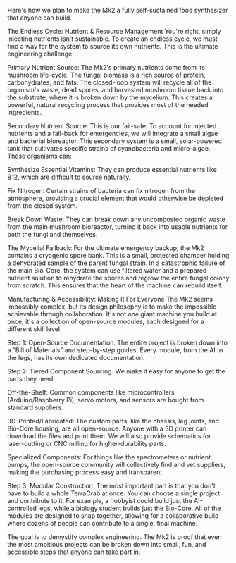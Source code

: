 Here's how we plan to make the Mk2 a fully self-sustained food synthesizer that anyone can build.

The Endless Cycle: Nutrient & Resource Management
You're right, simply injecting nutrients isn't sustainable. To create an endless cycle, we must find a way for the system to source its own nutrients. This is the ultimate engineering challenge.

Primary Nutrient Source: The Mk2's primary nutrients come from its mushroom life-cycle. The fungal biomass is a rich source of protein, carbohydrates, and fats. The closed-loop system will recycle all of the organism's waste, dead spores, and harvested mushroom tissue back into the substrate, where it is broken down by the mycelium. This creates a powerful, natural recycling process that provides most of the needed ingredients.

Secondary Nutrient Source: This is our fail-safe. To account for injected nutrients and a fall-back for emergencies, we will integrate a small algae and bacterial bioreactor. This secondary system is a small, solar-powered tank that cultivates specific strains of cyanobacteria and micro-algae. These organisms can:

Synthesize Essential Vitamins: They can produce essential nutrients like B12, which are difficult to source naturally.

Fix Nitrogen: Certain strains of bacteria can fix nitrogen from the atmosphere, providing a crucial element that would otherwise be depleted from the closed system.

Break Down Waste: They can break down any uncomposted organic waste from the main mushroom bioreactor, turning it back into usable nutrients for both the fungi and themselves.

The Mycelial Fallback: For the ultimate emergency backup, the Mk2 contains a cryogenic spore bank. This is a small, protected chamber holding a dehydrated sample of the parent fungal strain. In a catastrophic failure of the main Bio-Core, the system can use filtered water and a prepared nutrient solution to rehydrate the spores and regrow the entire fungal colony from scratch. This ensures that the heart of the machine can rebuild itself.

Manufacturing & Accessibility: Making It For Everyone
The Mk2 seems impossibly complex, but its design philosophy is to make the impossible achievable through collaboration. It's not one giant machine you build at once; it's a collection of open-source modules, each designed for a different skill level.

Step 1: Open-Source Documentation. The entire project is broken down into a "Bill of Materials" and step-by-step guides. Every module, from the AI to the legs, has its own dedicated documentation.

Step 2: Tiered Component Sourcing. We make it easy for anyone to get the parts they need:

Off-the-Shelf: Common components like microcontrollers (Arduino/Raspberry Pi), servo motors, and sensors are bought from standard suppliers.

3D-Printed/Fabricated: The custom parts, like the chassis, leg joints, and Bio-Core housing, are all open-source. Anyone with a 3D printer can download the files and print them. We will also provide schematics for laser-cutting or CNC milling for higher-durability parts.

Specialized Components: For things like the spectrometers or nutrient pumps, the open-source community will collectively find and vet suppliers, making the purchasing process easy and transparent.

Step 3: Modular Construction. The most important part is that you don't have to build a whole TerraCrab at once. You can choose a single project and contribute to it. For example, a hobbyist could build just the AI-controlled legs, while a biology student builds just the Bio-Core. All of the modules are designed to snap together, allowing for a collaborative build where dozens of people can contribute to a single, final machine.

The goal is to demystify complex engineering. The Mk2 is proof that even the most ambitious projects can be broken down into small, fun, and accessible steps that anyone can take part in.
